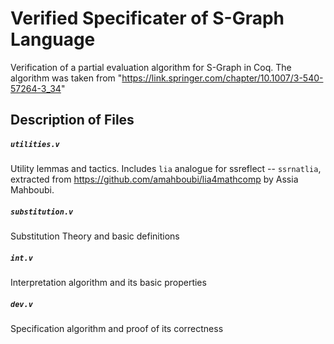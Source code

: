 # Verified Specificater of S-Graph Language

Verification of a partial evaluation algorithm for S-Graph in Coq. The algorithm was taken from "https://link.springer.com/chapter/10.1007/3-540-57264-3_34"

## Description of Files

##### `utilities.v`
Utility lemmas and tactics. Includes `lia` analogue for ssreflect --
`ssrnatlia`, extracted from https://github.com/amahboubi/lia4mathcomp by Assia
Mahboubi.

##### `substitution.v`
Substitution Theory and basic definitions

##### `int.v`
Interpretation algorithm and its basic properties

##### `dev.v`
Specification algorithm and proof of its correctness 